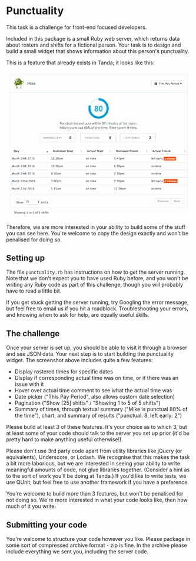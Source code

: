 Punctuality
=================================

This task is a challenge for front-end focused developers.

Included in this package is a small Ruby web server, which returns data about rosters and shifts for a fictional person. Your task is to design and build a small widget that shows information about this person's punctuality.

This is a feature that already exists in Tanda; it looks like this:

![The current punctuality module](example.gif)

Therefore, we are more interested in your ability to build some of the stuff you can see here. You're welcome to copy the design exactly and won't be penalised for doing so.

## Setting up

The file `punctuality.rb` has instructions on how to get the server running. Note that we don't expect you to have used Ruby before, and you won't be writing any Ruby code as part of this challenge, though you will probably have to read a little bit.

If you get stuck getting the server running, try Googling the error message, but feel free to email us if you hit a roadblock. Troubleshooting your errors, and knowing when to ask for help, are equally useful skills.

## The challenge

Once your server is set up, you should be able to visit it through a browser and see JSON data. Your next step is to start building the punctuality widget. The screenshot above includes quite a few features:

- Display rostered times for specific dates
- Display if corresponding actual time was on time, or if there was an issue with it
- Hover over actual time comment to see what the actual time was
- Date picker ("This Pay Period", also allows custom date selection)
- Pagination ("Show [25] shifts" / "Showing 1 to 5 of 5 shifts")
- Summary of times, through textual summary ("Mike is punctual 80% of the time"), chart, and summary of results ("punctual: 8, left early: 2")

Please build at least 3 of these features. It's your choice as to which 3, but at least some of your code should talk to the server you set up prior (it'd be pretty hard to make anything useful otherwise!).

Please don't use 3rd party code apart from utility libraries like jQuery (or equivalents), Underscore, or Lodash. We recognise that this makes the task a bit more laborious, but we are interested in seeing your ability to write meaningful amounts of code, not glue libraries together. (Consider a hint as to the sort of work you'll be doing at Tanda.) If you'd like to write tests, we use QUnit, but feel free to use another framework if you have a preference.

You're welcome to build more than 3 features, but won't be penalised for not doing so. We're more interested in what your code looks like, then how much of it you write.

## Submitting your code

You're welcome to structure your code however you like. Please package in some sort of compressed archive format - zip is fine. In the archive please include everything we sent you, including the server code.